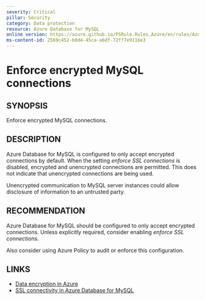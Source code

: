 ```yaml
---
severity: Critical
pillar: Security
category: Data protection
resource: Azure Database for MySQL
online version: https://azure.github.io/PSRule.Rules.Azure/en/rules/Azure.MySQL.UseSSL/
ms-content-id: 2569c452-b0d4-45ca-a6df-72ff7e911be3
---
```


# Enforce encrypted MySQL connections

## SYNOPSIS

Enforce encrypted MySQL connections.

## DESCRIPTION

Azure Database for MySQL is configured to only accept encrypted connections by default.
When the setting _enforce SSL connections_ is disabled, encrypted and unencrypted connections are permitted.
This does not indicate that unencrypted connections are being used.

Unencrypted communication to MySQL server instances could allow disclosure of information to an untrusted party.

## RECOMMENDATION

Azure Database for MySQL should be configured to only accept encrypted connections.
Unless explicitly required, consider enabling _enforce SSL connections_.

Also consider using Azure Policy to audit or enforce this configuration.

## LINKS

- [Data encryption in Azure](https://learn.microsoft.com/azure/architecture/framework/security/design-storage-encryption#data-in-transit)
- [SSL connectivity in Azure Database for MySQL](https://docs.microsoft.com/azure/mysql/concepts-ssl-connection-security)
